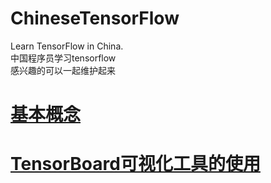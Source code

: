 # ChineseTensorFlow
Learn TensorFlow in China.   
中国程序员学习tensorflow   
感兴趣的可以一起维护起来
# [基本概念](https://github.com/nb312/ChineseTensorFlow/blob/master/Base/concept.md)
# [TensorBoard可视化工具的使用](https://github.com/nb312/ChineseTensorFlow/blob/master/Base/TensorBoard.md#如何使用tensorboard)
